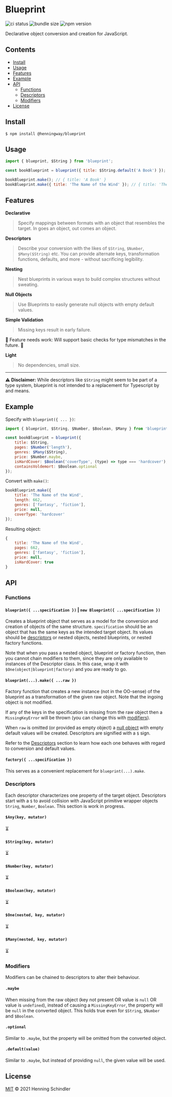 # Blueprint

![ci status](https://github.com/henningway/blueprint/actions/workflows/main.yml/badge.svg)
![bundle size](https://badgen.net/bundlephobia/minzip/@henningway/blueprint)
![npm version](https://badgen.net/npm/v/@henningway/blueprint)

Declarative object conversion and creation for JavaScript.

## Contents

-   [Install](#install)
-   [Usage](#usage)
-   [Features](#features)
-   [Example](#example)
-   [API](#api)
    -   [Functions](#functions)
    -   [Descriptors](#descriptors)
    -   [Modifiers](#modifiers)
-   [License](#license)

## Install

```
$ npm install @henningway/blueprint
```

## Usage

```javascript
import { blueprint, $String } from 'blueprint';

const bookBlueprint = blueprint({ title: $String.default('A Book') });

bookBlueprint.make(); // { title: 'A Book' }
bookBlueprint.make({ title: 'The Name of the Wind' }); // { title: 'The Name of the Wind' }
```

## Features

**Declarative**

> Specify mappings between formats with an object that resembles the target. In goes an object, out comes an object.

**Descriptors**

> Describe your conversion with the likes of `$String`, `$Number`, `$Many($String)` etc. You can provide alternate keys, transformation functions, defaults, and more - without sacrificing legibility.

**Nesting**

> Nest blueprints in various ways to build complex structures without sweating.

**Null Objects**

> Use Blueprints to easily generate null objects with empty default values.

**Simple Validation**

> Missing keys result in early failure.

🚧 Feature needs work: Will support basic checks for type mismatches in the future. 🚧

**Light**

> No dependencies, small size.

---

⚠️ **Disclaimer:** While descriptors like `$String` might seem to be part of a type system, blueprint is not intended to a replacement for Typescript by and means.

## Example

Specify with `blueprint({ ... })`:

```javascript
import { blueprint, $String, $Number, $Boolean, $Many } from 'blueprint';

const bookBlueprint = blueprint({
    title: $String,
    pages: $Number('length'),
    genres: $Many($String),
    price: $Number.maybe,
    isHardCover: $Boolean('coverType', (type) => type === 'hardcover'),
    containsVoldemort: $Boolean.optional
});
```

Convert with `make()`:

```javascript
bookBlueprint.make({
    title: 'The Name of the Wind',
    length: 662,
    genres: ['fantasy', 'fiction'],
    price: null,
    coverType: 'hardcover'
});
```

Resulting object:

```javascript
{
    title: 'The Name of the Wind',
    pages: 662,
    genres: ['fantasy', 'fiction'],
    price: null,
    isHardCover: true
}
```

## API

### Functions

#### `blueprint({ ...specification })` | `new Blueprint({ ...specification })`

Creates a blueprint object that serves as a model for the conversion and creation of objects of the same structure. `specification` should be an object that has the same keys as the intended target object. Its values should be [descriptors](#descriptors) or nested objects, nested blueprints, or nested factory functions.

Note that when you pass a nested object, blueprint or factory function, then you cannot chain modifiers to them, since they are only available to instances of the Descriptor class. In this case, wrap it with `$One(object|blueprint|factory)` and you are ready to go.

#### `blueprint(...).make({ ...raw })`

Factory function that creates a new instance (not in the OO-sense) of the blueprint as a transformation of the given raw object. Note that the ingoing object is not modified.

If any of the keys in the specification is missing from the raw object then a `MissingKeyError` will be thrown (you can change this with [modifiers](#modifiers)).

When `raw` is omitted (or provided as empty object) a [null object](https://en.wikipedia.org/wiki/Null_object_pattern) with empty default values will be created. Descriptors are signified with a `$` sign.

Refer to the [Descriptors](#descriptor) section to learn how each one behaves with regard to conversion and default values.

#### `factory({ ...specification })`

This serves as a convenient replacement for `blueprint(...).make`.

### Descriptors

Each descriptor characterizes one property of the target object. Descriptors start with a `$` to avoid collision with JavaScript primitive wrapper objects `String`, `Number`, `Boolean`. This section is work in progress.

#### `$Any(key, mutator)`

⏳

#### `$String(key, mutator)`

⏳

#### `$Number(key, mutator)`

⏳

#### `$Boolean(key, mutator)`

⏳

#### `$One(nested, key, mutator)`

⏳

#### `$Many(nested, key, mutator)`

⏳

### Modifiers

Modifiers can be chained to descriptors to alter their behaviour.

#### `.maybe`

When missing from the raw object (key not present OR value is `null` OR value is `undefined`), instead of causing a `MissingKeyError`, the property will be `null` in the converted object. This holds true even for `$String`, `$Number` and `$Boolean`.

#### `.optional`

Similar to `.maybe`, but the property will be omitted from the converted object.

#### `.default(value)`

Similar to `.maybe`, but instead of providing `null`, the given value will be used.

## License

[MIT](LICENSE) © 2021 Henning Schindler
